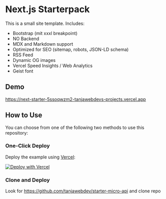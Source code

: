 # Next.js Starterpack

This is a small site template. Includes:

- Bootstrap (mit xxxl breakpoint)
- NO Backend
- MDX and Markdown support
- Optimized for SEO (sitemap, robots, JSON-LD schema)
- RSS Feed
- Dynamic OG images
- Vercel Speed Insights / Web Analytics
- Geist font

## Demo

https://next-starter-5ssoqwzm2-tanjawebdevs-projects.vercel.app

## How to Use

You can choose from one of the following two methods to use this repository:

### One-Click Deploy

Deploy the example using [Vercel](https://vercel.com?utm_source=github&utm_medium=readme&utm_campaign=vercel-examples):

[![Deploy with Vercel](https://vercel.com/button)](https://vercel.com/new/clone?repository-url=https://github.com/vercel/examples/tree/main/solutions/blog&project-name=blog&repository-name=blog)

### Clone and Deploy

Look for https://github.com/tanjawebdev/starter-micro-api and clone repo
